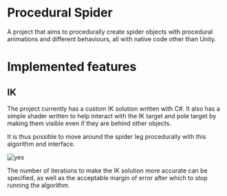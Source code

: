 # Procedural Spider
 
A project that aims to procedurally create spider objects with procedural animations and different behaviours, all with native code other than Unity.

# Implemented features

## IK

The project currently has a custom IK solution written with C#. It also has a simple shader written to help interact with the IK target and pole target by making them visible even if they are behind other objects. 

It is thus possible to move around the spider leg procedurally with this algorithm and interface. 

![yes](https://user-images.githubusercontent.com/28452220/105067805-299f5e00-5a91-11eb-9b94-8cdce34945ef.gif)

The number of iterations to make the IK solution more accurate can be specified, as well as the acceptable margin of error after which to stop running the algorithm. 
